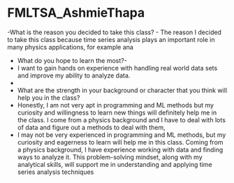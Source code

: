 # FMLTSA_AshmieThapa
-What is the reason you decided to take this class? - 
The reason I decided to take this class because time series analysis plays an important role in many physics applications, for example ana

- What do you hope to learn the most?-
- I want to gain hands on experience with handling real world data sets and improve my ability to analyze data.
- 
- What are the strength in your background or character that you think will help you in the class?
- Honestly, I am not very apt in programming and ML methods but my curiosity and willingness to learn new things will definitely help me in the class. I come from a physics background and I have to deal with lots of data and figure out a methods to deal with them,
- I may not be very experienced in programming and ML methods, but my curiosity and eagerness to learn will help me in this class. Coming from a physics background, I have experience working with data and finding ways to analyze it. This problem-solving mindset, along with my analytical skills, will support me in understanding and applying time series analysis techniques
